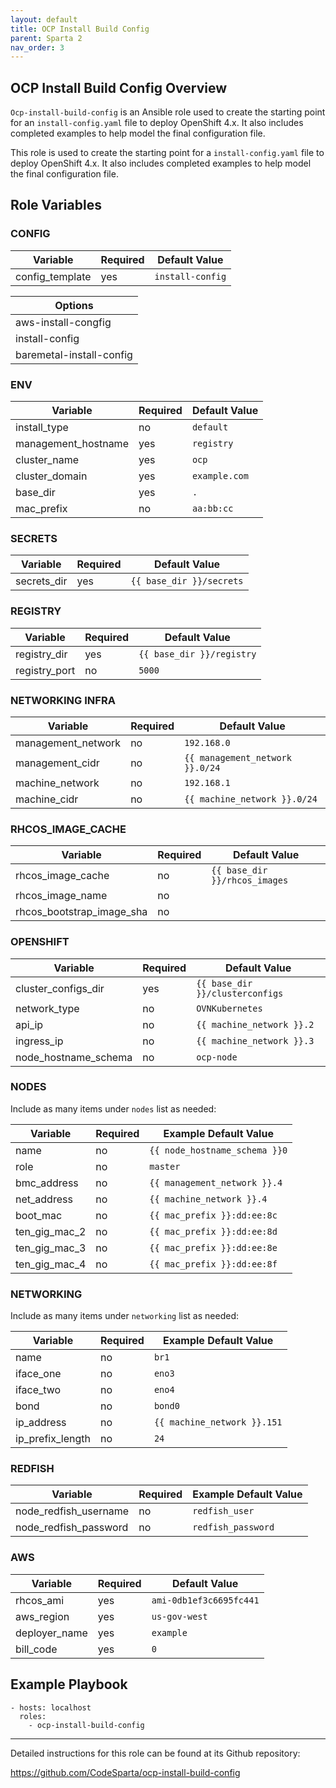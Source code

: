 ```yaml
---
layout: default
title: OCP Install Build Config
parent: Sparta 2
nav_order: 3
---
```

## OCP Install Build Config Overview

`Ocp-install-build-config` is an Ansible role used to create the starting point for an `install-config.yaml` file to deploy OpenShift 4.x. It also includes completed examples to help model the final configuration file.

This role is used to create the starting point for a `install-config.yaml` file to deploy OpenShift 4.x. It also includes completed examples to help model the final configuration file.

Role Variables
--------------
### CONFIG
| Variable                 | Required | Default Value      |
|--------------------------|----------|--------------------|
| config_template          | yes      | `install-config`   |

| Options                  |
|--------------------------|
| aws-install-congfig      |
| install-config           |
| baremetal-install-config |

### ENV
| Variable                 | Required | Default Value      |
|--------------------------|----------|--------------------|
| install_type             | no       | `default`          |
| management_hostname      | yes      | `registry`  |
| cluster_name             | yes      | `ocp`              |
| cluster_domain           | yes      | `example.com`      |
| base_dir                 | yes      | `.`                |
| mac_prefix               | no       | `aa:bb:cc`         |

### SECRETS
| Variable                 | Required | Default Value             |
|--------------------------|----------|---------------------------|
| secrets_dir              | yes      | `{{ base_dir }}/secrets`  |

### REGISTRY
| Variable                 | Required | Default Value              |
|--------------------------|----------|----------------------------|
| registry_dir             | yes      | `{{ base_dir }}/registry`  |
| registry_port            | no       | `5000`                     |

### NETWORKING INFRA
| Variable                 | Required | Default Value                   |
|--------------------------|----------|---------------------------------|
| management_network       | no       | `192.168.0`                     |
| management_cidr          | no       | `{{ management_network }}.0/24` |
| machine_network          | no       | `192.168.1`                     |
| machine_cidr             | no       | `{{ machine_network }}.0/24`    |

### RHCOS_IMAGE_CACHE
| Variable                 | Required | Default Value                   |
|--------------------------|----------|---------------------------------|
| rhcos_image_cache        | no       | `{{ base_dir }}/rhcos_images`   |
| rhcos_image_name         | no       |                                 |
| rhcos_bootstrap_image_sha| no       |                                 |

### OPENSHIFT
| Variable                 | Required | Default Value                   |
|--------------------------|----------|---------------------------------|
| cluster_configs_dir      | yes      | `{{ base_dir }}/clusterconfigs` |
| network_type             | no       | `OVNKubernetes`                 |
| api_ip                   | no       | `{{ machine_network }}.2`       |
| ingress_ip               | no       | `{{ machine_network }}.3`       |
| node_hostname_schema     | no       | `ocp-node`                      |

### NODES
Include as many items under `nodes` list as needed:

| Variable                 | Required | Example Default Value           |
|--------------------------|----------|---------------------------------|
| name                     | no       | `{{ node_hostname_schema }}0`   |
| role                     | no       | `master`                        |
| bmc_address              | no       | `{{ management_network }}.4`    |
| net_address              | no       | `{{ machine_network }}.4`       |
| boot_mac                 | no       | `{{ mac_prefix }}:dd:ee:8c`     |
| ten_gig_mac_2            | no       | `{{ mac_prefix }}:dd:ee:8d`     |
| ten_gig_mac_3            | no       | `{{ mac_prefix }}:dd:ee:8e`     |
| ten_gig_mac_4            | no       | `{{ mac_prefix }}:dd:ee:8f`     |

### NETWORKING
Include as many items under `networking` list as needed:

| Variable                 | Required | Example Default Value           |
|--------------------------|----------|---------------------------------|
| name                     | no       | `br1`                           |
| iface_one                | no       | `eno3`                          |
| iface_two                | no       | `eno4`                          |
| bond                     | no       | `bond0`                         |
| ip_address               | no       | `{{ machine_network }}.151`     |
| ip_prefix_length         | no       | `24`                            |

### REDFISH
| Variable                 | Required | Example Default Value           |
|--------------------------|----------|---------------------------------|
| node_redfish_username    | no       | `redfish_user`                  |
| node_redfish_password    | no       | `redfish_password`              |

### AWS
| Variable                 | Required | Default Value           |
|--------------------------|----------|-------------------------|
| rhcos_ami                | yes      | `ami-0db1ef3c6695fc441` |
| aws_region               | yes      | `us-gov-west`           |
| deployer_name            | yes      | `example`               |
| bill_code                | yes      | `0`                     |

Example Playbook
----------------

    - hosts: localhost
      roles:
        - ocp-install-build-config

------------------

Detailed instructions for this role can be found at its Github repository:

https://github.com/CodeSparta/ocp-install-build-config
